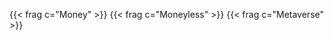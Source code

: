 {{< frag c="Money" >}}
{{< frag c="Moneyless" >}}
{{< frag c="Metaverse" >}}


<!-- ---



<h4 style="color: darkcyan; background-color: whitesmoke; opacity: .9;">Solution: Pool Clearing</h4>

<small style="color: black; background-color: whitesmoke; opacity: .8; padding: 15px;">
A closed system where member banks create a 'Liquidity Pool' based on the value of rice. This Pool is made up of individual 'Clearing Funds' in local currency.

</small>

![Clearing Fund](/pool.png)
 -->
